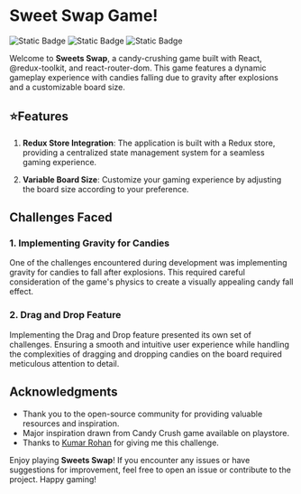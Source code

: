 # Sweet Swap Game!
![Static Badge](https://img.shields.io/badge/@reduxjs/toolkit-2.0.1-purple) ![Static Badge](https://img.shields.io/badge/react-18.2.01-blue) ![Static Badge](https://img.shields.io/badge/react--redux-9.0.4-green)

Welcome to **Sweets Swap**, a candy-crushing game built with React, @redux-toolkit, and react-router-dom. This game features a dynamic gameplay experience with candies falling due to gravity after explosions and a customizable board size.

 

## ⭐Features

1.  **Redux Store Integration**: The application is built with a Redux store, providing a centralized state management system for a seamless gaming experience. 
    
3.  **Variable Board Size**: Customize your gaming experience by adjusting the board size according to your preference.

## Challenges Faced

### 1. Implementing Gravity for Candies

One of the challenges encountered during development was implementing gravity for candies to fall after explosions. This required careful consideration of the game's physics to create a visually appealing candy fall effect.

### 2. Drag and Drop Feature

Implementing the Drag and Drop feature presented its own set of challenges. Ensuring a smooth and intuitive user experience while handling the complexities of dragging and dropping candies on the board required meticulous attention to detail.

## Acknowledgments

-   Thank you to the open-source community for providing valuable resources and inspiration.
-   Major inspiration drawn from Candy Crush game available on playstore.
-   Thanks to [Kumar Rohan](https://github.com/rohansah29) for giving me this challenge.

Enjoy playing **Sweets Swap**! If you encounter any issues or have suggestions for improvement, feel free to open an issue or contribute to the project. Happy gaming! 


